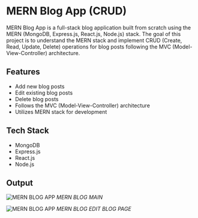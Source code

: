 # MERN Blog App (CRUD)

MERN Blog App is a full-stack blog application built from scratch using the MERN (MongoDB, Express.js, React.js, Node.js) stack. The goal of this project is to understand the MERN stack and implement CRUD (Create, Read, Update, Delete) operations for blog posts following the MVC (Model-View-Controller) architecture.

## Features

- Add new blog posts
- Edit existing blog posts
- Delete blog posts
- Follows the MVC (Model-View-Controller) architecture
- Utilizes MERN stack for development

## Tech Stack

- MongoDB
- Express.js
- React.js
- Node.js

## Output

![MERN BLOG APP](https://raw.githubusercontent.com/RamLearn-1997/25-React-Project/main/mern-blog-app/client/src/assets/Screenshot%20(459).png)
*MERN BLOG MAIN*

![MERN BLOG APP](https://raw.githubusercontent.com/RamLearn-1997/25-React-Project/main/mern-blog-app/client/src/assets/Screenshot%20(457).png)
*MERN BLOG EDIT BLOG PAGE*
